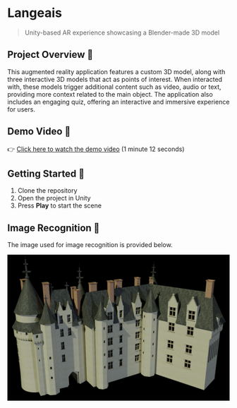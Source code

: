 # Langeais

> Unity-based AR experience showcasing a Blender-made 3D model

## Project Overview 🧩

This augmented reality application features a custom 3D model, along with three interactive 3D models that act as points of interest. When interacted with, these models trigger additional content such as video, audio or text, providing more context related to the main object. The application also includes an engaging quiz, offering an interactive and immersive experience for users.

## Demo Video 🎥

👉 [Click here to watch the demo video](https://drive.google.com/file/d/1RbNgY2eYK3Kb9IzHipS2TE1SPmOv6-5b/view?usp=sharing) (1 minute 12 seconds)

## Getting Started 🚀

1.   Clone the repository
2.   Open the project in Unity
3.   Press **Play** to start the scene

## Image Recognition 📸

The image used for image recognition is provided below.

![Recognition image](./Assets/render-1.png)
